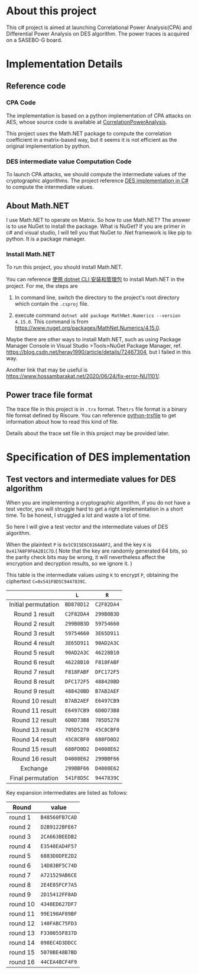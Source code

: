 # About this project
This c# project is aimed at launching  Correlational Power Analysis(CPA) and Differential Power Analysis on DES algorithm. 
The power traces is acquired on a SASEBO-G board.

# Implementation Details
## Reference code
### CPA Code
The implementation is based on a python implementation of CPA attacks on AES,  whose source code is available at [CorrelationPowerAnalysis](https://github.com/laiqinghui/CorrelationPowerAnalysis).

This project uses the Math.NET package to compute the correlation coefficient in a matrix-based way, but it seems it is not efficient as the original implementation by python. 
### DES intermediate value Computation Code
To launch CPA attacks, we should compute the intermediate values of the cryptographic algorithms. The project reference [DES implementation in C# ](https://github.com/killerart/DES) to compute the intermediate values.
## About Math.NET
I use Math.NET to operate on Matrix. So how to use Math.NET? The answer is to use NuGet to install the package. 
What is NuGet? If you are primer in c# and visual studio, I will tell you that NuGet to .Net framework is like pip to python. It is a package manager. 
### Install Math.NET
To run this project, you should install Math.NET.

You can reference [使用 dotnet CLI 安装和管理包](https://docs.microsoft.com/zh-cn/nuget/consume-packages/install-use-packages-dotnet-cli) to install Math.NET in the project.
For me, the steps are

1. In command line, switch the directory to the project's root directory which contain the `.csproj` file.

2. execute command `dotnet add package MathNet.Numerics --version 4.15.0`. This command is from https://www.nuget.org/packages/MathNet.Numerics/4.15.0. 

Maybe there are other ways to install Math.NET, such as using Package Manager Console in Visual Studio >Tools>NuGet Package Manager, ref. https://blog.csdn.net/heray1990/article/details/72467304, but I failed in this way.

Another link that may be useful is https://www.hossambarakat.net/2020/06/24/fix-error-NU1101/.
## Power trace file format
The trace file in this project is in `.trx` format. The`trs` file format is a binary file format defined by Riscure. You can reference [python-trsfile](https://github.com/Riscure/python-trsfile) to get information about how to read this kind of file.

Details about the trace set file in this project may be provided later.

# Specification of DES implementation

## Test vectors and intermediate values for DES algorithm

When you are implementing a cryptographic algorithm, if you do not have a test vector, you will struggle hard to get a right implementation in a short time. To be honest, I struggled a lot and waste a lot of time.

So here I will give a test vector and the intermediate values of DES algorithm. 

When the plaintext `P` is `0x5C915E6C616AA0F2`, and the key `K` is `0x417A8F9F6A2B1C7D`.( Note that the key are randomly generated 64 bits, so the parity check bits may be wrong, it will nevertheless affect the encryption and decryption results, so we ignore it. )

This table is the intermediate values using `K` to encrypt `P`, obtaining the ciphertext `C=0x541F8D5C9447839C`.

|                     |    `L`     |    `R`     |
| :-----------------: | :--------: | :--------: |
| Initial permutation | `BD870D12` | `C2F82DA4` |
|   Round 1 result    | `C2F82DA4` | `299B0B3D` |
|   Round 2 result    | `299B0B3D` | `59754660` |
|   Round 3 result    | `59754660` | `3E65D911` |
|   Round 4 result    | `3E65D911` | `90AD2A3C` |
|   Round 5 result    | `90AD2A3C` | `46228B10` |
|   Round 6 result    | `46228B10` | `F818FABF` |
|   Round 7 result    | `F818FABF` | `DFC172F5` |
|   Round 8 result    | `DFC172F5` | `488420BD` |
|   Round 9 result    | `488420BD` | `B7AB2AEF` |
|   Round 10 result   | `B7AB2AEF` | `E6497CB9` |
|   Round 11 result   | `E6497CB9` | `6D0D73B8` |
|   Round 12 result   | `6D0D73B8` | `705D5270` |
|   Round 13 result   | `705D5270` | `45C8CBF0` |
|   Round 14 result   | `45C8CBF0` | `688FD0D2` |
|   Round 15 result   | `688FD0D2` | `D4008E62` |
|   Round 16 result   | `D4008E62` | `299BBF66` |
|      Exchange       | `299BBF66` | `D4008E62` |
|  Final permutation  | `541F8D5C` | `9447839C` |



Key expansion intermediates are listed as follows:

| Round    | value          |
| -------- | -------------- |
| round 1  | `B48560FB7CAD` |
| round 2  | `D2B9122BFE67` |
| round 3  | `2CA663BEEDB2` |
| round 4  | `E3540EAD4F57` |
| round 5  | `6883D0DFE2D2` |
| round 6  | `14D83BF5C74D` |
| round 7  | `A721529AB6CE` |
| round 8  | `2E4E85FCF7A5` |
| round 9  | `2D15412FF8AD` |
| round 10 | `4348ED627DF7` |
| round 11 | `99E190AF89BF` |
| round 12 | `140FABC75FD3` |
| round 13 | `F330055F837D` |
| round 14 | `098EC4D3DDCC` |
| round 15 | `5070BE48B7BD` |
| round 16 | `44CEA4BCF4F9` |

